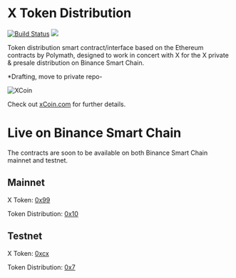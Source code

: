# X Token Distribution

[![Build Status](https://travis-ci.org/PolymathNetwork/polymath-token-distribution.svg?branch=master)](https://travis-ci.org/PolymathNetwork/polymath-token-distribution) <a href="https://t.me/polymathnetwork" target="_blank"><img src="https://img.shields.io/badge/50k+-telegram-blue.svg"></a>

Token distribution smart contract/interface based on the Ethereum contracts by Polymath, designed to work in concert with X for the X private & presale distribution on Binance Smart Chain.

*Drafting, move to private repo-

![XCoin](Polymath.png)

Check out [xCoin.com](https://xcoin.com) for further details.

# Live on Binance Smart Chain

The contracts are soon to be available on both Binance Smart Chain mainnet and testnet.

## Mainnet
X Token: [0x99](https://bscscan.com/address/0x99)

Token Distribution: [0x10](https://bscscan.com/address/0x10)

## Testnet

X Token: [0xcx](https://testnet.bscscan.com/address/0xcx#code)

Token Distribution: [0x7](https://testnet.bscscan.com/address/0x7#code)
